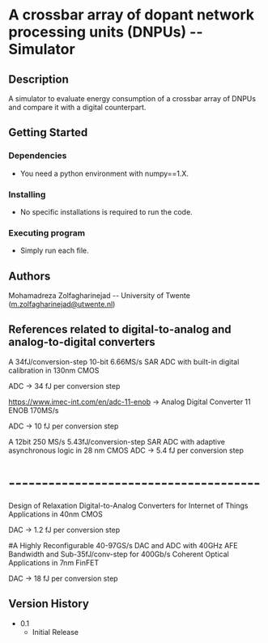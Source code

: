 # A crossbar array of dopant network processing units (DNPUs) -- Simulator

<!-- Simple overview of use/purpose. -->

## Description

A simulator to evaluate energy consumption of a crossbar array of DNPUs and compare it with a digital counterpart.

## Getting Started

### Dependencies

* You need a python environment with numpy==1.X.

<!-- ### Important note -->

<!-- * In order to reproduce the results, you need dataset(s). Please feel free to write to me if you are intrested to have access to the data that we used. -->

### Installing

* No specific installations is required to run the code.

### Executing program

* Simply run each file.

<!-- ## Help -->


## Authors

Mohamadreza Zolfagharinejad -- University of Twente
(m.zolfagharinejad@utwente.nl)

## References related to digital-to-analog and analog-to-digital converters
A 34fJ/conversion-step 10-bit 6.66MS/s SAR ADC with built-in digital calibration in 130nm CMOS

ADC -> 34 fJ per conversion step

https://www.imec-int.com/en/adc-11-enob -> Analog Digital Converter 11 ENOB 170MS/s

ADC -> 10 fJ per conversion step

A 12bit 250 MS/s 5.43fJ/conversion-step SAR ADC with adaptive asynchronous logic in 28 nm CMOS
ADC -> 5.4 fJ per conversion step

# --------------------------------------
Design of Relaxation Digital-to-Analog Converters for Internet of Things Applications in 40nm CMOS

DAC -> 1.2 fJ per conversion step

#A Highly Reconfigurable 40-97GS/s DAC and ADC with 40GHz AFE Bandwidth and Sub-35fJ/conv-step for 400Gb/s Coherent Optical Applications in 7nm FinFET

DAC -> 18 fJ per conversion step


## Version History

* 0.1
    * Initial Release

<!-- ## License -->

<!-- This project is licensed under the [NAME HERE] License - see the LICENSE.md file for details -->

<!-- ## Acknowledgments

Inspiration, code snippets, etc.
* [awesome-readme](https://github.com/matiassingers/awesome-readme)
* [PurpleBooth](https://gist.github.com/PurpleBooth/109311bb0361f32d87a2)
* [dbader](https://github.com/dbader/readme-template)
* [zenorocha](https://gist.github.com/zenorocha/4526327)
* [fvcproductions](https://gist.github.com/fvcproductions/1bfc2d4aecb01a834b46) -->